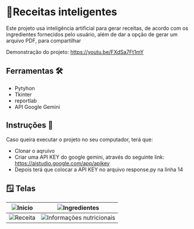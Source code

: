# 📖Receitas inteligentes

Este projeto usa inteligência artificial para gerar receitas, de acordo com os ingredientes fornecidos pelo usuário, além de dar a opção de gerar um arquivo PDF, para compartilhar

Demonstração do projeto: https://youtu.be/FXdSa7Ft1mY

## Ferramentas 🛠️
 - Pytyhon
 - Tkinter
 - reportlab
 - API Google Gemini

## Instruções 📄
  Caso queira executar o projeto no seu computador, terá que:
 - Clonar o aqruivo
 - Criar uma API KEY do google gemini, através do seguinte link: https://aistudio.google.com/app/apikey
 - Depois terá que colocar a API KEY no arquivo response.py na linha 14

## 🪟 Telas
![Inicio](https://github.com/Pedro101520/Receita-Inteligente/assets/105872928/730404be-3a2b-4e00-8150-973d6d1575c2) | ![Ingredientes](https://github.com/Pedro101520/Receita-Inteligente/assets/105872928/b92dcd2c-4b2c-40fd-b570-bf5aba843cfb)
--- | ---
![Receita](https://github.com/Pedro101520/Receita-Inteligente/assets/105872928/fddedc16-df44-4aed-9492-c9ea4ebc3506) | ![Informações nutricionais](https://github.com/Pedro101520/Receita-Inteligente/assets/105872928/7d7d17fb-c6ab-4f87-b081-e6d4b40084d4)


